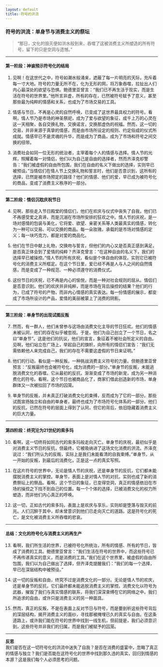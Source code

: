 ```yaml
---
layout: default
title: 符号的洪流
---
```


### 符号的洪流：单身节与消费主义的祭坛

> “那日，文化的毁灭便如洪水般到来，吞噬了这被消费主义所塑造的所有符号，留下的只是空洞与遗憾。”

---

#### 第一阶段：神谕预示符号化的结局

1. 见啊！在这世代之中，符号如潮水般涌来，遮蔽了每一片明亮的天际，充斥着每一寸大地。符号的力量无所不在，化为无形的网，将万象吞噬，拉扯出人们内心最深处的欲望与恐惧。鲍德里亚曾言：“我们已不再生活于现实，而是生活在符号的世界里。”他所言非虚，所有的存在，已然被符号赋予了意义，甚至那些最为纯粹的情感和关系，也成为了市场交易的工具。

2. 情感与节日，不再是心灵的自然呼唤，已变成了这世界最具权力的符号。看啊，情人节乃是市场的神圣祭祀，成为了爱与欲望的象征，成千上万的心灵在这一天相聚，各自交换礼物，交换诺言，交换那虚伪的祝福。然而，这一切的交易，并非来源于真挚的情感，而是由市场所设定的规则、约定俗成的仪式所成就。情感早已不是灵魂的升华，而是成为了商品，成为了市场和符号之间交换的纽带。

3. 消费社会如同一位无形的统治者，主宰着每个人的情感与选择。情人节的光辉，照耀着每一对情侣，他们以为自己是自由的选择者，然而齐泽克却警告：“我们被虚假的自由所包围，我们在自由的名义下做出的选择，实则早已被预设。”当情侣们在情人节上交换礼物和誓言时，他们是否意识到，这所有的选择，已然是被市场预定的路径？他们的情感、他们的爱，早已成为被符号化的商品，变成了消费主义秩序的一部分。

---

#### 第二阶段：情侣沉耽庆祝节日

4. 见啊，那些走入节日殿堂的情侣们，他们在欢庆与仪式中丧失了自我，他们已不再感受爱之真谛，而是沉溺在市场所安排的狂欢之中。情人节的庆祝，是一场对感情的包装与美化，它将爱、欲望、亲密关系等人类最真实的情感，转化为一种可以交易、可以交换的商品。每一朵玫瑰，承载的是市场对情感的定义；每一块巧克力，都是对爱的商品化。

5. 他们在节日中献上礼物，交换吻与誓言，但他们的内心又是否真正感到满足，是否真正体会到了爱情的纯粹？齐泽克曾言：“在这种自由的名义下，我们的选择早已被操控。”情人节的所有庆祝，看似是个体自由的体现，实则它已被符号化的消费主义所框定。在这个节日里，爱已经不再是人与人之间的自然情感，而是变成了一种规范、一种必须遵守的消费仪式。

6. 这份节日的庆祝，已不再是内心的愉悦，而是一种对社会规则的屈从。情侣们是否意识到，他们的欢庆并非纯粹，而是市场在背后操控的结果？他们的行为，已成了符号的产物，而非内心情感的真实表达。每一份情感的展示，都变成了市场所设计的产品，爱情的美丽被蒙上了消费的阴影。

---

#### 第三阶段：单身节的出现试图反叛

7. 然而，有一群人，他们未曾参与这场由消费文化主导的节日狂欢。他们的情感未被认同，他们的存在似乎被忽视。于是，他们为自己创立了一个节日，名之曰“单身节”。这是他们的抗议，他们的宣言，象征着不被社会所定义的自由。见啊，他们站立在广场上，举起自己的旗帜，向所有的情侣们宣告：“我们无需依赖他人来完成自己，我们的存在不需要这虚假的节日来证明。”

8. 他们的行动，看似是一种反叛，一种挑战消费主义符号的力量。但鲍德里亚曾预言：“反叛最终也会被符号化，成为消费的一部分。”单身节的反叛，未能逃脱消费文化的吞噬。它从最初的反抗，渐渐变成了市场的新宠，成为另一种消费化的符号。看啊，这个节日也被商品化了，商家们借此创造新的市场，单身群体又一次被拉回了市场的囚笼。

9. 单身节的反叛，并未真正打破消费文化的束缚，反而成为了它的一部分。那些试图宣扬独立和自由的单身者，最终也成为了市场符号化体系的一部分。他们的反抗，已然在符号的层面上得到了认同，但它的背后，依旧隐藏着消费主义的巨大力量。

---

#### 第四阶段：终究沦为21世纪的索多玛

10. 看啊，这一切终将如同古代的索多玛般走向灭亡。单身节的庆祝，最初似乎是对消费主义节日的反抗，但最终，它被吸纳进了这场文化消费的洪流。齐泽克说过：“我们所认为的反叛，实际上是我们未能看清的自我束缚。”单身节，从一开始的反叛，到最后的消费化，正是这一点的真实写照。

11. 在这片符号的世界中，无论是情人节的庆祝，还是单身节的反抗，它们都未能摆脱消费主义的掌控。单身节，表面上是对情人节的对抗，实则也成了新的消费祭坛上的祭品。看啊，这个节日的象征，已变得空洞，真正的情感依旧在市场的操控之下找不到自己的位置。每一个个体的选择，已被消费文化的权力所塑造，而非他们内心真正的呼唤。

12. 这一切，正如古代的索多玛，表面上是欢庆与享乐，实则却是堕落与毁灭的前兆。人们沉醉于其中，却未曾意识到他们已走向灭亡的道路。这是符号化的死亡，是文化被消费主义所吞噬的悲哀。

---

#### 总结：文化的符号化与消费主义的再生产

13. 看啊，我们所生活的世界，已被符号化所统治，所有的情感、所有的节日，皆成了消费的工具。鲍德里亚曾言：“我们生活在符号的世界中，而这些符号已不再传递真实的意义，而是消费的工具。”我们在这个世界里，被虚假的自由所包围，我们以为自己做出了选择，但齐泽克提醒我们：“我们的每一个选择，早已在深层结构中被预设。”

14. 这一切的反叛和自由，终究不过是消费文化的一部分。无论是情人节的欢庆，还是单身节的反抗，它们最终都未能逃脱消费主义的掌控。消费文化以符号为武器，摧毁了我们与真实情感的联系，将我们深深束缚在它的网络之中。我们所追求的自由，或许只是消费主义的另一种面具。

15. 然而，真正的反叛，不是在表面上反对节日与符号，而是要剖析这些符号背后的深层结构，揭开消费主义的面纱，寻找那被掩埋已久的真实与自由。在这条道路上，或许我们能在符号的世界中找到一线生机，但前提是，我们必须意识到，这些符号并非我们的归属，而是我们被赋予的囚笼。

---

**反思**  
我们是否在这一切符号化的洪流中迷失了自我？是否在消费的盛宴中，忽略了真正的情感与独立？我们是否能在这符号化的世界中找到那久违的真实，回归到情感的本源？这是我们每个人必须思考的问题。
